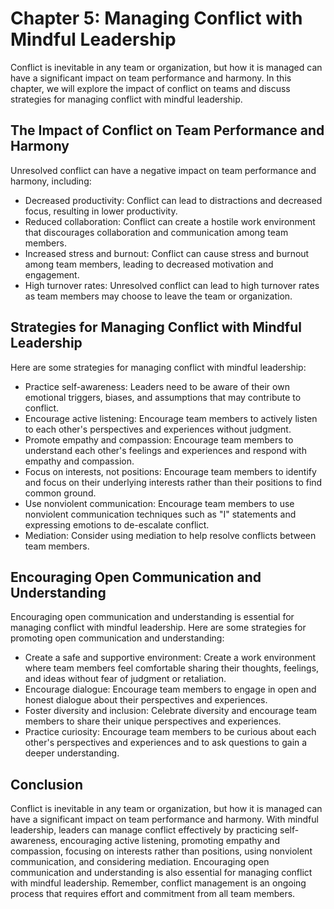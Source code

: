 Chapter 5: Managing Conflict with Mindful Leadership
====================================================

Conflict is inevitable in any team or organization, but how it is managed can have a significant impact on team performance and harmony. In this chapter, we will explore the impact of conflict on teams and discuss strategies for managing conflict with mindful leadership.

The Impact of Conflict on Team Performance and Harmony
------------------------------------------------------

Unresolved conflict can have a negative impact on team performance and harmony, including:

* Decreased productivity: Conflict can lead to distractions and decreased focus, resulting in lower productivity.
* Reduced collaboration: Conflict can create a hostile work environment that discourages collaboration and communication among team members.
* Increased stress and burnout: Conflict can cause stress and burnout among team members, leading to decreased motivation and engagement.
* High turnover rates: Unresolved conflict can lead to high turnover rates as team members may choose to leave the team or organization.

Strategies for Managing Conflict with Mindful Leadership
--------------------------------------------------------

Here are some strategies for managing conflict with mindful leadership:

* Practice self-awareness: Leaders need to be aware of their own emotional triggers, biases, and assumptions that may contribute to conflict.
* Encourage active listening: Encourage team members to actively listen to each other's perspectives and experiences without judgment.
* Promote empathy and compassion: Encourage team members to understand each other's feelings and experiences and respond with empathy and compassion.
* Focus on interests, not positions: Encourage team members to identify and focus on their underlying interests rather than their positions to find common ground.
* Use nonviolent communication: Encourage team members to use nonviolent communication techniques such as "I" statements and expressing emotions to de-escalate conflict.
* Mediation: Consider using mediation to help resolve conflicts between team members.

Encouraging Open Communication and Understanding
------------------------------------------------

Encouraging open communication and understanding is essential for managing conflict with mindful leadership. Here are some strategies for promoting open communication and understanding:

* Create a safe and supportive environment: Create a work environment where team members feel comfortable sharing their thoughts, feelings, and ideas without fear of judgment or retaliation.
* Encourage dialogue: Encourage team members to engage in open and honest dialogue about their perspectives and experiences.
* Foster diversity and inclusion: Celebrate diversity and encourage team members to share their unique perspectives and experiences.
* Practice curiosity: Encourage team members to be curious about each other's perspectives and experiences and to ask questions to gain a deeper understanding.

Conclusion
----------

Conflict is inevitable in any team or organization, but how it is managed can have a significant impact on team performance and harmony. With mindful leadership, leaders can manage conflict effectively by practicing self-awareness, encouraging active listening, promoting empathy and compassion, focusing on interests rather than positions, using nonviolent communication, and considering mediation. Encouraging open communication and understanding is also essential for managing conflict with mindful leadership. Remember, conflict management is an ongoing process that requires effort and commitment from all team members.
